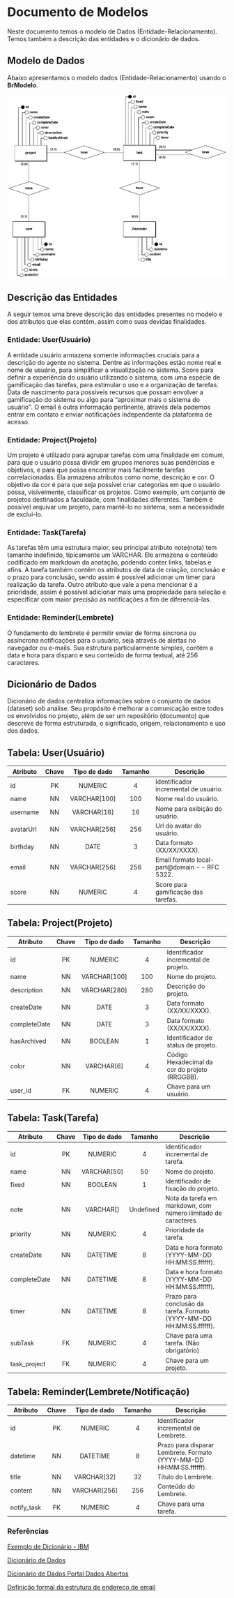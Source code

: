 # Documento de Modelos

Neste documento temos o modelo de Dados (Entidade-Relacionamento). Temos também a descrição das entidades e o dicionário de dados.

## Modelo de Dados

Abaixo apresentamos o modelo dados (Entidade-Relacionamento) usando o **BrModelo**.

![Modelo Entidade-Relacionamento](images/entity_relationship_model.png)

## Descrição das Entidades

A seguir temos uma breve descrição das entidades presentes no modelo e dos atributos que elas contém, assim como suas devidas finalidades.

### Entidade: User(Usuário)

A entidade usuário armazena somente informações cruciais para a descrição do agente no sistema. Dentre as informações estão nome real e nome de usuário, para simplificar a visualização no sistema. Score para definir a experiência do usuário utilizando o sistema, com uma espécie de gamificação das tarefas, para estimular o uso e a organização de tarefas. Data de nascimento para possíveis recursos que possam envolver a gamificação do sistema ou algo para “aproximar mais o sistema do usuário". O email é outra informação pertinente, através dela podemos entrar em contato e enviar notificações independente da plataforma de acesso.

### Entidade: Project(Projeto)

Um projeto é utilizado para agrupar tarefas com uma finalidade em comum, para que o usuário possa dividir em grupos menores suas pendências e objetivos, e para que possa encontrar mais facilmente tarefas correlacionadas. Ela armazena atributos como nome, descrição e cor. O objetivo da cor é para que seja possível criar categorias em que o usuário possa, visivelmente, classificar os projetos. Como exemplo, um conjunto de projetos destinados a faculdade, com finalidades diferentes. Também é possível arquivar um projeto, para mantê-lo no sistema, sem a necessidade de exclui-lo.

### Entidade: Task(Tarefa)

As tarefas têm uma estrutura maior, seu principal atributo note(nota) tem tamanho indefinido, tipicamente um VARCHAR. Ele armazena o conteúdo codificado em markdown da anotação, podendo conter links, tabelas e afins. A tarefa também contém os atributos de data de criação, conclusão e o prazo para conclusão, sendo assim é possível adicionar um timer para realização da tarefa. Outro atributo que vale a pena mencionar é a prioridade, assim é possível adicionar mais uma propriedade para seleção e especificar com maior precisão as notificações a fim de diferenciá-las.

### Entidade: Reminder(Lembrete)

O fundamento do lembrete é permitir enviar de forma síncrona ou assíncrona notificações para o usuário, seja através de alertas no navegador ou e-mails. Sua estrutura particularmente simples, contém a data e hora para disparo e seu conteúdo de forma textual, até 256 caracteres.

## Dicionário de Dados

Dicionário de dados centraliza informações sobre o conjunto de dados (dataset) sob análise. Seu propósito é melhorar a comunicação entre todos os envolvidos no projeto, além de ser um repositório (documento) que descreve de forma estruturada, o significado, origem, relacionamento e uso dos dados.

## Tabela: User(Usuário)

| Atributo  | Chave | Tipo de dado | Tamanho | Descrição                                     |
| --------- | :---: | :----------: | :-----: | --------------------------------------------- |
| id        |  PK   |   NUMERIC    |    4    | Identificador incremental de usuário.         |
| name      |  NN   | VARCHAR[100] |   100   | Nome real do usuário.                         |
| username  |  NN   | VARCHAR[16]  |   16    | Nome para exibição do usuário.                |
| avatarUrl |  NN   | VARCHAR[256] |   256   | Url do avatar do usuário.                     |
| birthday  |  NN   |     DATE     |    3    | Data formato (XX/XX/XXXX).                    |
| email     |  NN   | VARCHAR[256] |   256   | Email formato local-part@domain - - RFC 5322. |
| score     |  NN   |   NUMERIC    |    4    | Score para gamificação das tarefas.           |

## Tabela: Project(Projeto)

| Atributo     | Chave | Tipo de dado | Tamanho | Descrição                                      |
| ------------ | :---: | :----------: | :-----: | ---------------------------------------------- |
| id           |  PK   |   NUMERIC    |    4    | Identificador incremental de projeto.          |
| name         |  NN   | VARCHAR[100] |   100   | Nome do projeto.                               |
| description  |  NN   | VARCHAR[280] |   280   | Descrição do projeto.                          |
| createDate   |  NN   |     DATE     |    3    | Data formato (XX/XX/XXXX).                     |
| completeDate |  NN   |     DATE     |    3    | Data formato (XX/XX/XXXX).                     |
| hasArchived  |  NN   |   BOOLEAN    |    1    | Identificador de status de projeto.            |
| color        |  NN   |  VARCHAR[6]  |    4    | Código Hexadecimal da cor do projeto (RRGGBB). |
| user_id      |  FK   |   NUMERIC    |    4    | Chave para um usuário.                         |

## Tabela: Task(Tarefa)

| Atributo     | Chave | Tipo de dado |  Tamanho  | Descrição                                                             |
| ------------ | :---: | :----------: | :-------: | --------------------------------------------------------------------- |
| id           |  PK   |   NUMERIC    |     4     | Identificador incremental de tarefa.                                  |
| name         |  NN   | VARCHAR[50]  |    50     | Nome do projeto.                                                      |
| fixed        |  NN   |   BOOLEAN    |     1     | Identificador de fixação do projeto.                                  |
| note         |  NN   |  VARCHAR[]   | Undefined | Nota da tarefa em markdown, com número ilimitado de caracteres.       |
| priority     |  NN   |   NUMERIC    |     4     | Prioridade da tarefa.                                                 |
| createDate   |  NN   |   DATETIME   |     8     | Data e hora formato (YYYY-MM-DD HH:MM:SS.ffffff).                     |
| completeDate |  NN   |   DATETIME   |     8     | Data e hora formato (YYYY-MM-DD HH:MM:SS.ffffff).                     |
| timer        |  NN   |   DATETIME   |     8     | Prazo para conclusão da tarefa. Formato (YYYY-MM-DD HH:MM:SS.ffffff). |
| subTask      |  FK   |   NUMERIC    |     4     | Chave para uma tarefa. (Não obrigatório)                              |
| task_project |  FK   |   NUMERIC    |     4     | Chave para um projeto.                                                |

## Tabela: Reminder(Lembrete/Notificação)

| Atributo    | Chave | Tipo de dado | Tamanho | Descrição                                                           |
| ----------- | :---: | :----------: | :-----: | ------------------------------------------------------------------- |
| id          |  PK   |   NUMERIC    |    4    | Identificador incremental de Lembrete.                              |
| datetime    |  NN   |   DATETIME   |    8    | Prazo para disparar Lembrete. Formato (YYYY-MM-DD HH:MM:SS.ffffff). |
| title       |  NN   | VARCHAR[32]  |   32    | Título do Lembrete.                                                 |
| content     |  NN   | VARCHAR[256] |   256   | Conteúdo do Lembrete.                                               |
| notify_task |  FK   |   NUMERIC    |    4    | Chave para uma tarefa.                                              |

### Referências

[Exemplo de Dicionário - IBM](https://publib.boulder.ibm.com/tividd/td/ITMFTP/GC23-4803-00/pt_BR/HTML/TMTPmst80.htm)

[Dicionário de Dados](https://www.luis.blog.br/dicionario-de-dados.html)

[Dicionário de Dados Portal Dados Abertos](https://tce.pe.gov.br/internet/docs/dadosabertos/TomeConta2017DicionarioDados.pdf)

[Definição formal da estrutura de endereço de email](https://datatracker.ietf.org/doc/html/rfc5322)

